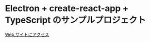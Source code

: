 # Electron + create-react-app + TypeScript のサンプルプロジェクト

[Web サイトにアクセス](https://www.evernote.com/l/AOr6UfoRsLhErJyPDYmt6yayi3-cwSu6P7k)

